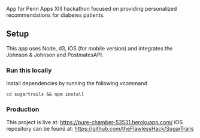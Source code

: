 App for Penn Apps XIII hackathon focused on providing personalized recommendations for diabetes patients.

## Setup
This app uses Node, d3, iOS (for mobile version) and integrates the Johnson & Johnson and PostmatesAPI.

### Run this locally
Install dependencies by running the following vcommand
```
cd sugartrails && npm install 
```

### Production
This project is live at: https://pure-chamber-53531.herokuapp.com/
iOS repository can be found at: https://github.com/theFlawlessHack/SugarTrails